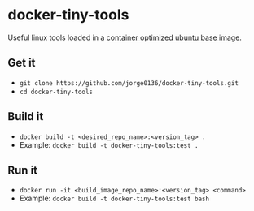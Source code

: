 # docker-tiny-tools
Useful linux tools loaded in a [container optimized ubuntu base image]( https://github.com/phusion/baseimage-docker).

## Get it
* `git clone https://github.com/jorge0136/docker-tiny-tools.git`
* `cd docker-tiny-tools`

## Build it
* `docker build -t <desired_repo_name>:<version_tag> .`
* Example: `docker build -t docker-tiny-tools:test .`

## Run it
* `docker run -it <build_image_repo_name>:<version_tag> <command>`
* Example: `docker build -t docker-tiny-tools:test bash`
